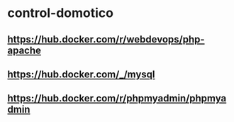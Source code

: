 # control-domotico

## https://hub.docker.com/r/webdevops/php-apache
## https://hub.docker.com/_/mysql
## https://hub.docker.com/r/phpmyadmin/phpmyadmin
